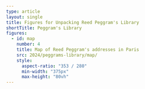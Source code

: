 ```yaml
---
type: article
layout: single
title: Figures for Unpacking Reed Peggram's Library
shortTitle: Peggram's Library
figures:
  - id: map
    number: 4
    title: Map of Reed Peggram's addresses in Paris
    src: 2024/peggrams-library/map/
    style:
      aspect-ratio: "353 / 280"
      min-width: "375px"
      max-height: "80vh"
---
```

